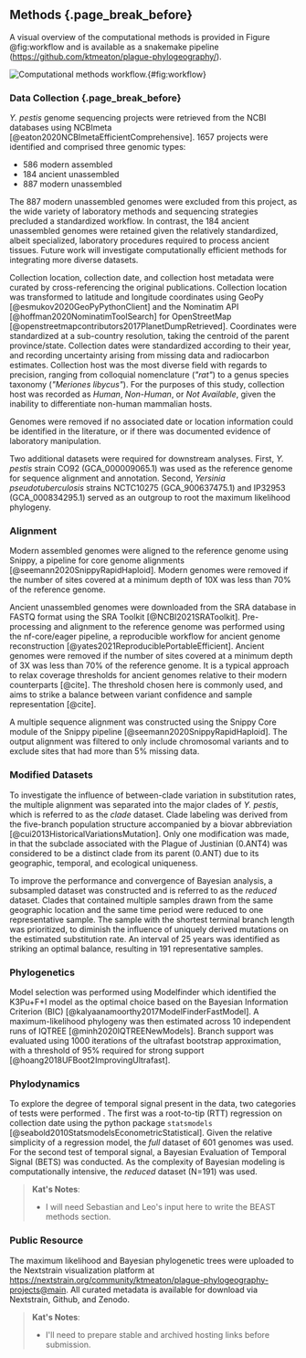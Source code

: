 
## Methods  {.page_break_before}

A visual overview of the computational methods is provided in Figure @fig:workflow and is available as a snakemake pipeline (https://github.com/ktmeaton/plague-phylogeography/).

![
Computational methods workflow.
](https://rawcdn.githack.com/ktmeaton/plague-phylogeography-projects/6d9ab2e/main/report/workflow.png){#fig:workflow}

### Data Collection {.page_break_before}

*Y. pestis* genome sequencing projects were retrieved from the NCBI databases using NCBImeta [@eaton2020NCBImetaEfficientComprehensive]. 1657 projects were identified and comprised three genomic types:

- 586 modern assembled
- 184 ancient unassembled
- 887 modern unassembled

The 887 modern unassembled genomes were excluded from this project, as the wide variety of laboratory methods and sequencing strategies precluded a standardized workflow. In contrast, the 184 ancient unassembled genomes were retained given the relatively standardized, albeit specialized, laboratory procedures required to process ancient tissues. Future work will investigate computationally efficient methods for integrating more diverse datasets.

Collection location, collection date, and collection host metadata were curated by cross-referencing the original publications. Collection location was transformed to latitude and longitude coordinates using GeoPy [@esmukov2020GeoPyPythonClient]  and the Nominatim API [@hoffman2020NominatimToolSearch] for OpenStreetMap  [@openstreetmapcontributors2017PlanetDumpRetrieved]. Coordinates were standardized at a sub-country resolution, taking the centroid of the parent province/state. Collection dates were standardized according to their year, and recording uncertainty arising from missing data and radiocarbon estimates. Collection host was the most diverse field with regards to precision, ranging from colloquial nomenclature (*"rat"*) to a genus species taxonomy (*"Meriones libycus"*). For the purposes of this study, collection host was recorded as *Human*, *Non-Human*, or *Not Available*, given the inability to differentiate non-human mammalian hosts.

Genomes were removed if no associated date or location information could be identified in the literature, or if there was documented evidence of laboratory manipulation.

Two additional datasets were required for downstream analyses. First, *Y. pestis* strain CO92 (GCA_000009065.1) was used as the reference genome for sequence alignment and annotation. Second, *Yersinia pseudotuberculosis* strains NCTC10275 (GCA_900637475.1) and IP32953 (GCA_000834295.1) served as an outgroup to root the maximum likelihood phylogeny.

### Alignment

Modern assembled genomes were aligned to the reference genome using Snippy, a pipeline for core genome alignments [@seemann2020SnippyRapidHaploid]. Modern genomes were removed if the number of sites covered at a minimum depth of 10X was less than 70% of the reference genome.

Ancient unassembled genomes were downloaded from the SRA database in FASTQ format using the SRA Toolkit [@NCBI2021SRAToolkit]. Pre-processing and alignment to the reference genome was performed using the nf-core/eager pipeline, a reproducible workflow for ancient genome reconstruction [@yates2021ReproduciblePortableEfficient]. Ancient genomes were removed if the number of sites covered at a minimum depth of 3X was less than 70% of the reference genome. It is a typical approach to relax coverage thresholds for ancient genomes relative to their modern counterparts [@cite]. The threshold chosen here is commonly used, and aims to strike a balance between variant confidence and sample representation [@cite].

A multiple sequence alignment was constructed using the Snippy Core module of the Snippy pipeline [@seemann2020SnippyRapidHaploid]. The output alignment was filtered to only include chromosomal variants and to exclude sites that had more than 5% missing data.

### Modified Datasets

To investigate the influence of between-clade variation in substitution rates, the multiple alignment was separated into the major clades of *Y. pestis*, which is referred to as the *clade* dataset. Clade labeling was derived from the five-branch population structure accompanied by a biovar abbreviation [@cui2013HistoricalVariationsMutation]. Only one modification was made, in that the subclade associated with the Plague of Justinian (0.ANT4) was considered to be a distinct clade from its parent (0.ANT) due to its geographic, temporal, and ecological uniqueness.

To improve the performance and convergence of Bayesian analysis, a subsampled dataset was constructed and is referred to as the *reduced* dataset. Clades that contained multiple samples drawn from the same geographic location and the same time period were reduced to one representative sample. The sample with the shortest terminal branch length was prioritized, to diminish the influence of uniquely derived mutations on the estimated substitution rate. An interval of 25 years was identified as striking an optimal balance, resulting in 191 representative samples.

### Phylogenetics

Model selection was performed using Modelfinder which identified the K3Pu+F+I model as the optimal choice based on the Bayesian Information Criterion (BIC) [@kalyaanamoorthy2017ModelFinderFastModel]. A maximum-likelihood phylogeny was then estimated across 10 independent runs of IQTREE [@minh2020IQTREENewModels]. Branch support was evaluated using 1000 iterations of the ultrafast bootstrap approximation, with a threshold of 95% required for strong support [@hoang2018UFBoot2ImprovingUltrafast].

### Phylodynamics

To explore the degree of temporal signal present in the data, two categories of tests were performed . The first was a root-to-tip (RTT) regression on collection date using the python package ```statsmodels``` [@seabold2010StatsmodelsEconometricStatistical]. Given the relative simplicity of a regression model, the *full* dataset of 601 genomes was used. For the second test of temporal signal, a Bayesian Evaluation of Temporal Signal (BETS) was conducted. As the complexity of Bayesian modeling is computationally intensive, the *reduced* dataset (N=191) was used.

> **Kat's Notes**:<br>
> - I will need Sebastian and Leo's input here to write the BEAST methods section.

### Public Resource

The maximum likelihood and Bayesian phylogenetic trees were uploaded to the Nextstrain visualization platform at https://nextstrain.org/community/ktmeaton/plague-phylogeography-projects@main. All curated metadata is available for download via Nextstrain, Github, and Zenodo.

> **Kat's Notes**:<br>
> - I'll need to prepare stable and archived hosting links before submission.
